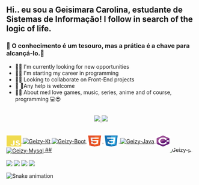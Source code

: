 

## Hi.. eu sou a Geisimara Carolina, estudante de Sistemas de Informação! I follow in search of the logic of life.

### 🌈 O conhecimento é um tesouro, mas a prática é a chave para alcançá-lo.🍃
  


- 📍🙏 I'm currently looking for new opportunities
- 📍✨ I'm starting my career in programming
- 📍✅ Looking to collaborate on Front-End projects
- 📍 🌈Any help is welcome
- 📍😎 About me:I love games, music, series, anime and of course, programming 💻😍

##

<div align="center">
  <a href="https://github.com/GeizyCarolina">
  <img height="180em" src="https://github-readme-stats.vercel.app/api?username=GeizyCarolina&show_icons=true&theme=dracula&include_all_commits=true&count_private=true"/>  
  <img height="180em" src="https://github-readme-stats.vercel.app/api/top-langs/?username=GeizyCarolina&layout=compact&langs_count=7&theme=dracula"/>
</div></br>

<div style="display: inline_block"><br>
  <img align="center" alt="Geizy-Js" height="30" width="40" src="https://raw.githubusercontent.com/devicons/devicon/master/icons/javascript/javascript-plain.svg">
  <img align="center" alt="Geizy-Kt" height="30" width="40" src="https://cdn.jsdelivr.net/gh/devicons/devicon/icons/kotlin/kotlin-original.svg">
  <img align="center" alt="Geizy-Boot" height="30" width="40" src="https://cdn.jsdelivr.net/gh/devicons/devicon/icons/bootstrap/bootstrap-plain.svg">
  <img align="center" alt="Geizy-HTML" height="30" width="40" src="https://raw.githubusercontent.com/devicons/devicon/master/icons/html5/html5-original.svg">
  <img align="center" alt="Geizy-CSS" height="30" width="40" src="https://raw.githubusercontent.com/devicons/devicon/master/icons/css3/css3-original.svg">
  <img align="center" alt="Geizy-Java" height="30" width="40" src="https://cdn.jsdelivr.net/gh/devicons/devicon/icons/java/java-original.svg">
  <img align="center" alt="Geizy-Csharp" height="30" width="40" src="https://raw.githubusercontent.com/devicons/devicon/master/icons/csharp/csharp-original.svg">
  <img align="center" alt="Geizy-Mysql" height="30" width="40" src="https://cdn.jsdelivr.net/gh/devicons/devicon/icons/mysql/mysql-original.svg">
  <img align="right" alt="Geizy-pic" height="150" style="border-radius:50px;" src="https://media.giphy.com/media/SOzMqkwcWwjBuTtAag/giphy.gif">
 ##
</div> </br>
<div>
  <a href="https://api.whatsapp.com/send?phone=5531995636340&text=" target="_blank"><img src="https://img.shields.io/badge/WhatsApp-25D366?style=for-the-badge&logo=whatsapp&logoColor=white" target="_blank"></a>
  <a href="https://www.instagram.com/geizy_carollina/" target="_blank"><img src="https://img.shields.io/badge/-Instagram-%23E4405F?style=for-the-badge&logo=instagram&logoColor=white" target="_blank"></a>
 <a href="https://discord.com/channels/@me" target="_blank"><img src="https://img.shields.io/badge/Discord-7289DA?style=for-the-badge&logo=discord&logoColor=white" target="_blank"></a> 
  <a href="https://www.linkedin.com/in/geisimara-paulo/" target="_blank"><img src="https://img.shields.io/badge/-LinkedIn-%230077B5?style=for-the-badge&logo=linkedin&logoColor=white" target="_blank"></a> </br>

  ![Snake animation](https://github.com/GeizyCarolina/GeizyCarolina/blob/output/github-contribution-grid-snake.svg)
 
 </div>
